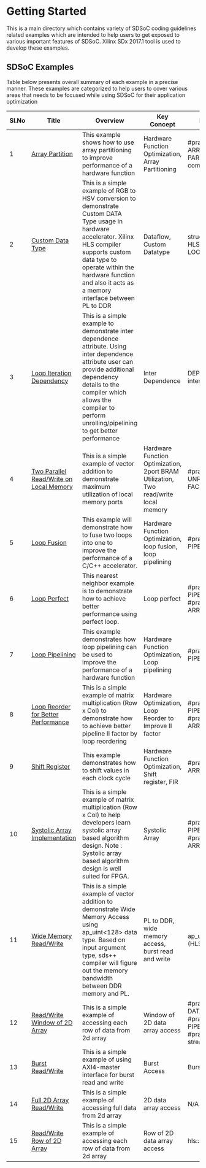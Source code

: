 Getting Started
======================

This is a main directory which contains variety of SDSoC coding guidelines related examples which are intended to help users to get exposed to various important features of SDSoC. Xilinx SDx 2017.1 tool is used to develop these examples.

## SDSoC Examples

Table below presents overall summary of each example in a precise manner. These examples are categorized to help users to cover various areas that needs to be focused while using SDSoC for their application optimization

Sl.No | Title | Overview |Key Concept | Key Words | Category
------|-------|----------|---|-----------|---------
1|[Array Partition][]|This example shows how to use array partitioning to improve performance of a hardware function|Hardware Function Optimization, Array Partitioning|#pragma HLS ARRAY PARTITION, complete|Optimization|
2|[Custom Data Type][]|This is a simple example of RGB to HSV conversion to demonstrate Custom DATA Type usage in hardware accelerator. Xilinx HLS compiler supports custom data type to operate within the hardware function and also it acts as a memory interface between PL to DDR|Dataflow, Custom Datatype|struct, #pragma HLS LOOP_TRIPCOUNT|Optimization|
3|[Loop Iteration Dependency][]|This is a simple example to demonstrate inter dependence attribute. Using inter dependence attribute user can provide additional dependency details to the compiler which allows the compiler to perform unrolling/pipelining to get better performance|Inter Dependence|DEPENDENCE, inter|Optimization|
4|[Two Parallel Read/Write on Local Memory][]|This is a simple example of vector addition to demonstrate maximum utilization of local memory ports|Hardware Function Optimization, 2port BRAM Utilization, Two read/write local memory|#pragma HLS UNROLL FACTOR=2|Optimization|
5|[Loop Fusion][]|This example will demonstrate how to fuse two loops into one to improve the performance of a C/C++ accelerator.|Hardware Function Optimization, loop fusion, loop pipelining|#pragma HLS PIPELINE|Optimization|
6|[Loop Perfect][]|This nearest neighbor example is to demonstrate how to achieve better performance using perfect loop.|Loop perfect|#pragma HLS PIPELINE, #pragma HLS ARRAY_PARTITION|Optimization|
7|[Loop Pipelining][]|This example demonstrates how loop pipelining can be used to improve the performance of a hardware function|Hardware Function Optimization, Loop pipelining|#pragma HLS PIPELINE|Optimization|
8|[Loop Reorder for Better Performance][]|This is a simple example of matrix multiplication (Row x Col) to demonstrate how to achieve better pipeline II factor by loop reordering|Hardware Optimization, Loop Reorder to Improve II factor|#pragma HLS PIPELINE, #pragma HLS ARRAY_PARTITION|Optimization|
9|[Shift Register][]|This example demonstrates how to shift values in each clock cycle|Hardware Function Optimization, Shift register, FIR|#pragma HLS ARRAY_PARTITION|Optimization|
10|[Systolic Array Implementation][]|This is a simple example of matrix multiplication (Row x Col) to help developers learn systolic array based algorithm design. Note : Systolic array based algorithm design is well suited for FPGA.|Systolic Array|#pragma HLS PIPELINE, #pragma HLS ARRAY_PARTITION|Optimization|
11|[Wide Memory Read/Write][]|This is a simple example of vector addition to demonstrate Wide Memory Access using ap_uint<128> data type. Based on input argument type, sds++ compiler will figure out the memory bandwidth between DDR memory and PL.|PL to DDR, wide memory access, burst read and write|ap_uint<DATAWIDTH>, ap_int.h (HLS Header)|Memory Transfer (DDR to PL)|
12|[Read/Write Window of 2D Array][]|This is a simple example of accessing each row of data from 2d array|Window of 2D data array access|#pragma HLS DATAFLOW, #pragma HLS PIPELINE, #pragma HLS stream|Memory Transfer (DDR to PL)|
13|[Burst Read/Write][]|This is a simple example of using AXI4-master interface for burst read and write|Burst Access|Burst Copy|Memory Transfer (DDR to PL)|
14|[Full 2D Array Read/Write][]|This is a simple example of accessing full data from 2d array|2D data array access|N/A|Memory Transfer (DDR to PL)|
15|[Read/Write Row of 2D Array][]|This is a simple example of accessing each row of data from 2d array|Row of 2D data array access|hls::stream|Memory Transfer (DDR to PL)|


[Array Partition]:https://gitenterprise.xilinx.com/SDSoC-Examples/apps/tree/master/cpp/getting_started/array_partition
[Custom Data Type]:https://gitenterprise.xilinx.com/SDSoC-Examples/apps/tree/master/cpp/getting_started/custom_data_type
[Loop Iteration Dependency]:https://gitenterprise.xilinx.com/SDSoC-Examples/apps/tree/master/cpp/getting_started/dependence_inter
[Two Parallel Read/Write on Local Memory]:https://gitenterprise.xilinx.com/SDSoC-Examples/apps/tree/master/cpp/getting_started/lmem_2rw
[Loop Fusion]:https://gitenterprise.xilinx.com/SDSoC-Examples/apps/tree/master/cpp/getting_started/loop_fusion
[Loop Perfect]:https://gitenterprise.xilinx.com/SDSoC-Examples/apps/tree/master/cpp/getting_started/loop_perfect
[Loop Pipelining]:https://gitenterprise.xilinx.com/SDSoC-Examples/apps/tree/master/cpp/getting_started/loop_pipeline
[Loop Reorder for Better Performance]:https://gitenterprise.xilinx.com/SDSoC-Examples/apps/tree/master/cpp/getting_started/loop_reorder
[Shift Register]:https://gitenterprise.xilinx.com/SDSoC-Examples/apps/tree/master/cpp/getting_started/shift_register
[Systolic Array Implementation]:https://gitenterprise.xilinx.com/SDSoC-Examples/apps/tree/master/cpp/getting_started/systolic_array
[Wide Memory Read/Write]:https://gitenterprise.xilinx.com/SDSoC-Examples/apps/tree/master/cpp/getting_started/wide_memory_rw
[Read/Write Window of 2D Array]:https://gitenterprise.xilinx.com/SDSoC-Examples/apps/tree/master/cpp/getting_started/window_array_2d
[Burst Read/Write]:https://gitenterprise.xilinx.com/SDSoC-Examples/apps/tree/master/cpp/getting_started/burst_rw
[Full 2D Array Read/Write]:https://gitenterprise.xilinx.com/SDSoC-Examples/apps/tree/master/cpp/getting_started/full_array_2d
[Read/Write Row of 2D Array]:https://gitenterprise.xilinx.com/SDSoC-Examples/apps/tree/master/cpp/getting_started/row_array_2d
